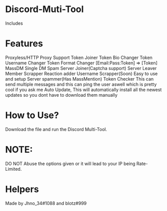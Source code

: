 # Discord-Muti-Tool
Includes 
# Features
Proxyless/HTTP Proxy Support
Token Joiner
Token Bio Changer
Token Username Changer
Token Format Changer [Email:Pass:Token] => [Token]
MassDM
Single DM Spam
Server Joiner(Captcha support)
Server Leaver
Member Scrapper
Reaction adder
Username Scrapper(Soon)
Easy to use and setup
Server spammer(Has MassMention)
Token Checker
This can send multiple messages and this can ping the user aswell which is pretty cool if you ask me
Auto Update, This will automatically install all the newest updates so you dont have to download them manually
# How to Use?
Download the file and run the Discord Multi-Tool.
# NOTE:
DO NOT Abuse the options given or it will lead to your IP being Rate-Limited.
# Helpers
Made by Jhno_34#1088 and blotz#999
